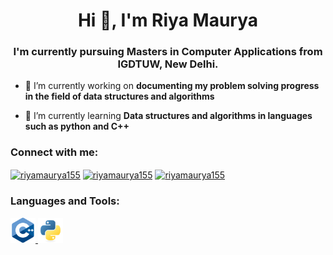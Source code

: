 <h1 align="center">Hi 👋, I'm Riya Maurya</h1>
<h3 align="center">I'm currently pursuing Masters in Computer Applications from IGDTUW, New Delhi.</h3>

- 🔭 I’m currently working on **documenting my problem solving progress in the field of data structures and algorithms**

- 🌱 I’m currently learning **Data structures and algorithms in languages such as python and C++**

<h3 align="left">Connect with me:</h3>
<p align="left">
<a href="https://linkedin.com/in/riyamaurya155" target="blank"><img align="center" src="https://raw.githubusercontent.com/rahuldkjain/github-profile-readme-generator/master/src/images/icons/Social/linked-in-alt.svg" alt="riyamaurya155" height="30" width="40" /></a>
<a href="https://www.hackerrank.com/riyamaurya155" target="blank"><img align="center" src="https://raw.githubusercontent.com/rahuldkjain/github-profile-readme-generator/master/src/images/icons/Social/hackerrank.svg" alt="riyamaurya155" height="30" width="40" /></a>
<a href="https://www.leetcode.com/riyamaurya155" target="blank"><img align="center" src="https://raw.githubusercontent.com/rahuldkjain/github-profile-readme-generator/master/src/images/icons/Social/leet-code.svg" alt="riyamaurya155" height="30" width="40" /></a>
</p>

<h3 align="left">Languages and Tools:</h3>
<p align="left"> <a href="https://www.w3schools.com/cpp/" target="_blank" rel="noreferrer"> <img src="https://raw.githubusercontent.com/devicons/devicon/master/icons/cplusplus/cplusplus-original.svg" alt="cplusplus" width="40" height="40"/> </a> <a href="https://www.python.org" target="_blank" rel="noreferrer"> <img src="https://raw.githubusercontent.com/devicons/devicon/master/icons/python/python-original.svg" alt="python" width="40" height="40"/> </a> </p>
